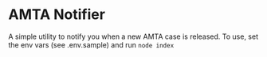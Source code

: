 # AMTA Notifier

A simple utility to notify you when a new AMTA case is released. To use, set the env vars (see .env.sample) and run `node index`